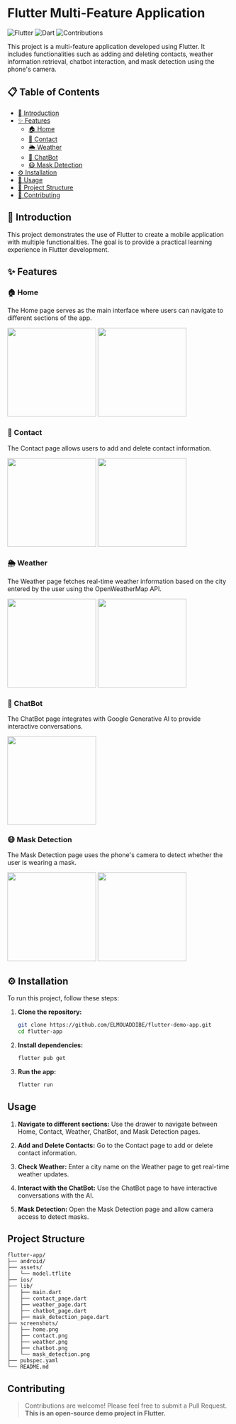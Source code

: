 # Flutter Multi-Feature Application

![Flutter](https://img.shields.io/badge/Flutter-3.0-blue.svg?style=flat&logo=flutter)
![Dart](https://img.shields.io/badge/Dart-3.0-blue.svg?style=flat&logo=dart)
![Contributions](https://img.shields.io/badge/Contributions-Welcome-blue.svg?style=flat)

This project is a multi-feature application developed using Flutter. It includes functionalities such as adding and deleting contacts, weather information retrieval, chatbot interaction, and mask detection using the phone's camera.

## 📋 Table of Contents

- [📖 Introduction](#introduction)
- [✨ Features](#features)
    - [🏠 Home](#home)
    - [📇 Contact](#contact)
    - [🌦️ Weather](#weather)
    - [🤖 ChatBot](#chatbot)
    - [😷 Mask Detection](#mask-detection)
- [⚙️ Installation](#installation)
- [🚀 Usage](#usage)
- [📂 Project Structure](#project-structure)
- [🤝 Contributing](#contributing)

## 📖 Introduction

This project demonstrates the use of Flutter to create a mobile application with multiple functionalities. The goal is to provide a practical learning experience in Flutter development.

## ✨ Features

### 🏠 Home

The Home page serves as the main interface where users can navigate to different sections of the app.

<img src="imgs/home.png" width="200px">
<img src="imgs/drawer.png" width="200px">

### 📇 Contact

The Contact page allows users to add and delete contact information.

<img src="imgs/contact.png" width="200px">
<img src="imgs/contactAdd.png" width="200px">

### 🌦️ Weather

The Weather page fetches real-time weather information based on the city entered by the user using the OpenWeatherMap API.

<img src="imgs/meteo.png" width="200px">
<img src="imgs/meteoStatus.png" width="200px">

### 🤖 ChatBot

The ChatBot page integrates with Google Generative AI to provide interactive conversations.

<img src="imgs/chatbot.png" width="200px">

### 😷 Mask Detection

The Mask Detection page uses the phone's camera to detect whether the user is wearing a mask.

<img src="imgs/maskAccesCamera.png" width="200px">
<img src="imgs/maskdetection.png" width="200px">

## ⚙️ Installation

To run this project, follow these steps:

1. **Clone the repository:**
   ```bash
   git clone https://github.com/ELMOUADDIBE/flutter-demo-app.git
   cd flutter-app
   ```

2. **Install dependencies:**
   ```bash
   flutter pub get
   ```

3. **Run the app:**
   ```bash
   flutter run
   ```

## Usage

1. **Navigate to different sections:**
   Use the drawer to navigate between Home, Contact, Weather, ChatBot, and Mask Detection pages.

2. **Add and Delete Contacts:**
   Go to the Contact page to add or delete contact information.

3. **Check Weather:**
   Enter a city name on the Weather page to get real-time weather updates.

4. **Interact with the ChatBot:**
   Use the ChatBot page to have interactive conversations with the AI.

5. **Mask Detection:**
   Open the Mask Detection page and allow camera access to detect masks.

## Project Structure

```
flutter-app/
├── android/
├── assets/
│   └── model.tflite
├── ios/
├── lib/
│   ├── main.dart
│   ├── contact_page.dart
│   ├── weather_page.dart
│   ├── chatbot_page.dart
│   ├── mask_detection_page.dart
├── screenshots/
│   ├── home.png
│   ├── contact.png
│   ├── weather.png
│   ├── chatbot.png
│   └── mask_detection.png
├── pubspec.yaml
└── README.md
```

## Contributing

> Contributions are welcome! Please feel free to submit a Pull Request.\
> **This is an open-source demo project in Flutter.**